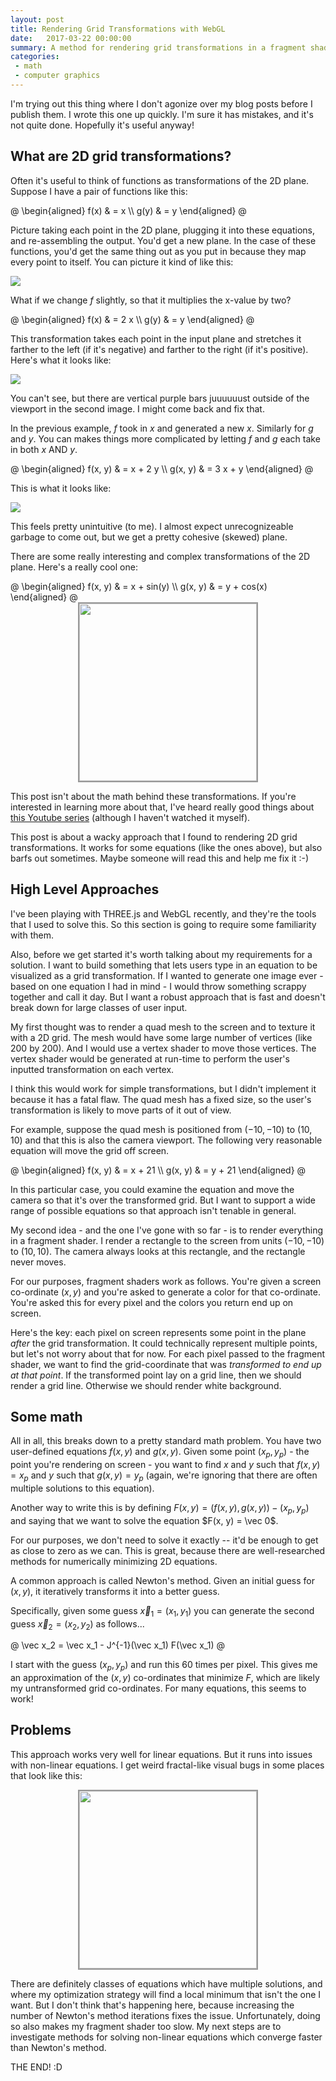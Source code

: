 ```yaml
---
layout: post
title: Rendering Grid Transformations with WebGL
date:   2017-03-22 00:00:00
summary: A method for rendering grid transformations in a fragment shader.
categories:
 - math
 - computer graphics
---
```


<link rel="stylesheet" href="https://cdnjs.cloudflare.com/ajax/libs/KaTeX/0.7.1/katex.min.css" integrity="sha384-wITovz90syo1dJWVh32uuETPVEtGigN07tkttEqPv+uR2SE/mbQcG7ATL28aI9H0" crossorigin="anonymous">
<script src="https://cdnjs.cloudflare.com/ajax/libs/KaTeX/0.7.1/katex.min.js" integrity="sha384-/y1Nn9+QQAipbNQWU65krzJralCnuOasHncUFXGkdwntGeSvQicrYkiUBwsgUqc1" crossorigin="anonymous"></script>
<script src="https://cdnjs.cloudflare.com/ajax/libs/KaTeX/0.7.1/contrib/auto-render.min.js" integrity="sha384-dq1/gEHSxPZQ7DdrM82ID4YVol9BYyU7GbWlIwnwyPzotpoc57wDw/guX8EaYGPx" crossorigin="anonymous"></script>

I'm trying out this thing where I don't agonize over my blog posts before I publish them. I wrote this one up quickly. I'm sure it has mistakes, and it's not quite done. Hopefully it's useful anyway!

## What are 2D grid transformations?

Often it's useful to think of functions as transformations of the 2D plane. Suppose I have a pair of functions like this:

<div>
@
\begin{aligned}
f(x) & = x \\
g(y) & = y
\end{aligned}
@
</div>

Picture taking each point in the 2D plane, plugging it into these equations, and re-assembling the output. You'd get a new plane. In the case of these functions, you'd get the same thing out as you put in because they map every point to itself. You can picture it kind of like this:

<img src="/images/grid-transformations/simple.png" />

What if we change $f$ slightly, so that it multiplies the x-value by two?

<div>
@
\begin{aligned}
f(x) & = 2 x \\
g(y) & = y
\end{aligned}
@
</div>

This transformation takes each point in the input plane and stretches it farther to the left (if it's negative) and farther to the right (if it's positive). Here's what it looks like:

<img src="/images/grid-transformations/expand.png" />

You can't see, but there are vertical purple bars juuuuuust outside of the viewport in the second image. I might come back and fix that.

In the previous example, $f$ took in $x$ and generated a new $x$. Similarly for $g$ and $y$. You can makes things more complicated by letting $f$ and $g$ each take in both $x$ AND $y$.

<div>
@
\begin{aligned}
f(x, y) & = x + 2 y \\
g(x, y) & = 3 x + y
\end{aligned}
@
</div>

This is what it looks like:

<img src="/images/grid-transformations/skew.png" />

This feels pretty unintuitive (to me). I almost expect unrecognizeable garbage to come out, but we get a pretty cohesive (skewed) plane.

There are some really interesting and complex transformations of the 2D plane. Here's a really cool one:

<div>
@
\begin{aligned}
f(x, y) & = x + sin(y) \\
g(x, y) & = y + cos(x)
\end{aligned}
@
</div>

<div style="text-align: center;">
  <img style="border: 2px solid #999; width: 284px; height: 284px;" src="/images/grid-transformations/sincos.gif" />
</div>

This post isn't about the math behind these transformations. If you're interested in learning more about that, I've heard really good things about <a href="https://www.youtube.com/watch?v=kjBOesZCoqc" target="_blank">this Youtube series</a> (although I haven't watched it myself).

This post is about a wacky approach that I found to rendering 2D grid transformations. It works for some equations (like the ones above), but also barfs out sometimes. Maybe someone will read this and help me fix it :-)

## High Level Approaches

I've been playing with THREE.js and WebGL recently, and they're the tools that I used to solve this. So this section is going to require some familiarity with them.

Also, before we get started it's worth talking about my requirements for a solution. I want to build something that lets users type in an equation to be visualized as a grid transformation. If I wanted to generate one image ever - based on one equation I had in mind - I would throw something scrappy together and call it day. But I want a robust approach that is fast and doesn't break down for large classes of user input.

My first thought was to render a quad mesh to the screen and to texture it with a 2D grid. The mesh would have some large number of vertices (like 200 by 200). And I would use a vertex shader to move those vertices. The vertex shader would be generated at run-time to perform the user's inputted transformation on each vertex.

I think this would work for simple transformations, but I didn't implement it because it has a fatal flaw. The quad mesh has a fixed size, so the user's transformation is likely to move parts of it out of view.

For example, suppose the quad mesh is positioned from $(-10, -10)$ to $(10, 10)$ and that this is also the camera viewport. The following very reasonable equation will move the grid off screen.

<div>
@
\begin{aligned}
f(x, y) & = x + 21 \\
g(x, y) & = y + 21
\end{aligned}
@
</div>

In this particular case, you could examine the equation and move the camera so that it's over the transformed grid. But I want to support a wide range of possible equations so that approach isn't tenable in general.

My second idea - and the one I've gone with so far - is to render everything in a fragment shader. I render a rectangle to the screen from units $(-10, -10)$ to $(10, 10)$. The camera always looks at this rectangle, and the rectangle never moves.

For our purposes, fragment shaders work as follows. You're given a screen co-ordinate $(x, y)$ and you're asked to generate a color for that co-ordinate. You're asked this for every pixel and the colors you return end up on screen.

Here's the key: each pixel on screen represents some point in the plane *after* the grid transformation. It could technically represent multiple points, but let's not worry about that for now. For each pixel passed to the fragment shader, we want to find the grid-coordinate that was *transformed to end up at that point*. If the transformed point lay on a grid line, then we should render a grid line. Otherwise we should render white background.

## Some math

All in all, this breaks down to a pretty standard math problem. You have two user-defined equations $f(x, y)$ and $g(x, y)$. Given some point $(x_p, y_p)$ - the point you're rendering on screen - you want to find $x$ and $y$ such that $f(x, y) = x_p$ and $y$ such that $g(x, y) = y_p$ (again, we're ignoring that there are often multiple solutions to this equation).

Another way to write this is by defining $F(x, y) = (f(x, y), g(x, y)) - (x_p, y_p)$ and saying that we want to solve the equation $F(x, y) = \vec 0$.

For our purposes, we don't need to solve it exactly -- it'd be enough to get as close to zero as we can. This is great, because there are well-researched methods for numerically minimizing 2D equations.

A common approach is called Newton's method. Given an initial guess for $(x, y)$, it iteratively transforms it into a better guess.

Specifically, given some guess $\vec x_1 = (x_1, y_1)$ you can generate the second guess $\vec x_2 = (x_2, y_2)$ as follows...

<div>
@
\vec x_2 = \vec x_1 - J^{-1}(\vec x_1) F(\vec x_1)
@
</div>

I start with the guess $(x_p, y_p)$ and run this $60$ times per pixel. This gives me an approximation of the $(x, y)$ co-ordinates that minimize $F$, which are likely my untransformed grid co-ordinates. For many equations, this seems to work!

## Problems

This approach works very well for linear equations. But it runs into issues with non-linear equations. I get weird fractal-like visual bugs in some places that look like this:

<div style="text-align: center;">
  <img style="border: 2px solid #999; width: 284px; height: 284px;" src="/images/grid-transformations/error.png" />
</div>

There are definitely classes of equations which have multiple solutions, and where my optimization strategy will find a local minimum that isn't the one I want. But I don't think that's happening here, because increasing the number of Newton's method iterations fixes the issue. Unfortunately, doing so also makes my fragment shader too slow. My next steps are to investigate methods for solving non-linear equations which converge faster than Newton's method.

THE END! :D

<script>
document.addEventListener('DOMContentLoaded', function () {
  renderMathInElement(document.body, {
    delimiters: [{
        left: "$",
        right: "$",
        display: false
      }, {
        left: "@",
        right: "@",
        display: true,
      }],
  });
});
</script>
